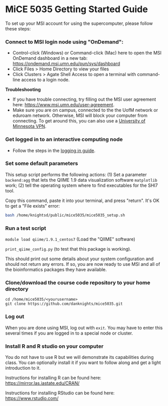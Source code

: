 # MiCE 5035 Getting Started Guide

To set up your MSI account for using the supercomputer, please follow these steps:

### Connect to MSI login node using "OnDemand":
* Control-click (Windows) or Command-click (Mac) here to open the MSI OnDemand dashboard in a new tab: https://ondemand.msi.umn.edu/pun/sys/dashboard
* Click Files > Home Directory to view your files
* Click Clusters > Agate Shell Access to open a terminal with command-line access to a login node.

**Troubleshooting**
  * If you have trouble connecting, try filling out the MSI user agreement here: https://www.msi.umn.edu/user-agreement.
  * Make sure you are on campus, connected to the the UofM network or eduroam network. Otherwise, MSI will block your computer from connecting. To get around this, you can also use a [University of Minnesota VPN](https://it.umn.edu/services-technologies/virtual-private-network-vpn). 
### Get logged in to an interactive computing node
  * Follow the steps in the [logging in guide](logging_in.md). 

 

### Set some default parameters
This setup script performs the following actions: (1) Set a parameter `backend:agg` that lets the QIIME 1.9 data visualization software `matplotlib` work; (2) tell the operating system where to find executables for the SHI7 tool.

Copy this command, paste it into your terminal, and press "return". It's OK to get a "File exists" error:
```bash
bash /home/knightsd/public/mice5035/mice5035_setup.sh
```

###
### Run a test script

`module load qiime/1.9.1_centos7` (Load the "QIIME" software)

`print_qiime_config.py` (to test that this package is working).


This should print out some details about your system configuration and should not return any errors. If so, you are now ready to use MSI and all of the bioinformatics packages they have available.

### Clone/download the course code repository to your home directory
```
cd /home/mice5035/<yourusername>
git clone https://github.com/danknights/mice5035.git
```

### Log out
When you are done using MSI, log out with `exit`. You may have to enter this several times if you are logged in to a special node or cluster.


### Install R and R studio on your computer 
You do not have to use R but we will demonstrate its capabilities during class. You can optionally install it if you want to follow along and get a light introduction to it.

Instructions for installing R can be found here: https://mirror.las.iastate.edu/CRAN/

Instructions for installing RStudio can be found here: https://www.rstudio.com/

